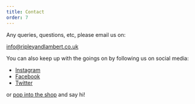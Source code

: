 ```yaml
---
title: Contact
order: 7
---
```


Any queries, questions, etc, please email us on:

<info@ripleyandlambert.co.uk>

You can also keep up with the goings on by following us on social media:

- [Instagram](https://instagram.com/ripleyandlambert)
- [Facebook](https://facebook.com/ripleyandlambert)
- [Twitter](https://twitter.com/ripandlamb)

or [pop into the shop]({{site.baseurl}}/find.html) and say hi!
